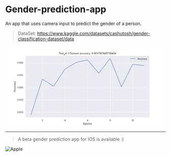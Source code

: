 # Gender-prediction-app
An app that uses camera input to predict the gender of a person.

> DataSet: https://www.kaggle.com/datasets/cashutosh/gender-classification-dataset/data

![Accuracy](Data/Accuracy_4.png)

---

> A beta gender prediction app for IOS is available :)

![Apple](https://cdn.dribbble.com/users/1161517/screenshots/7896076/apple-logo-animation.gif)
